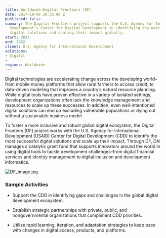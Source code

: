 ```yaml
---
title: Worldwide—Digital Frontiers (DF)
date: 2017-10-06 20:36:00 Z
published: false
summary: The Digital Frontiers project supports the U.S. Agency for International
  Development’s Center for Digital Development in identifying the most successful
  digital solutions and scaling their impact globally.
start: 2017
end: 2022
client: U.S. Agency for International Development
solutions:
- Digital
- 
regions: Worldwide
---
```


Digital technologies are accelerating change across the developing world–from mobile money platforms that allow rural farmers to access credit, to data-driven modeling that improves a country’s natural resource planning. While digital tools have proven effective in a variety of isolated settings, development organizations often lack the knowledge management and resources to scale up these successes. In addition, even well-intentioned digital solutions can end up excluding vulnerable populations or dying out without a sustainable business model.

To foster a more inclusive and robust global digital ecosystem, the Digital Frontiers (DF) project works with the U.S. Agency for International Development (USAID) Center for Digital Development (CDD) to identify the most successful digital solutions and scale up their impact. Through DF, DAI manages a catalytic grant fund that supports innovators around the world in using digital tools to tackle development challenges–from digital financial services and identity management to digital inclusion and development informatics.

![DF_image.jpg](/uploads/DF_image.jpg)

### Sample Activities

* Support the CDD in identifying gaps and challenges in the global digital development ecosystem.

* Establish strategic partnerships with private, public, and nongovernmental organizations that compliment CDD priorities.

* Utilize rapid learning, iteration, and adaptation strategies to keep pace with changes in digital access, products, and platforms.